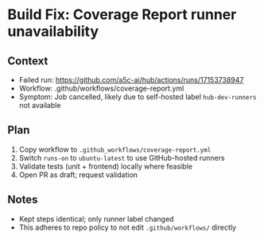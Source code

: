 # Build Fix: Coverage Report runner unavailability

## Context
- Failed run: https://github.com/a5c-ai/hub/actions/runs/17153738947
- Workflow: .github/workflows/coverage-report.yml
- Symptom: Job cancelled, likely due to self-hosted label `hub-dev-runners` not available

## Plan
1. Copy workflow to `.github_workflows/coverage-report.yml`
2. Switch `runs-on` to `ubuntu-latest` to use GitHub-hosted runners
3. Validate tests (unit + frontend) locally where feasible
4. Open PR as draft; request validation

## Notes
- Kept steps identical; only runner label changed
- This adheres to repo policy to not edit `.github/workflows/` directly
